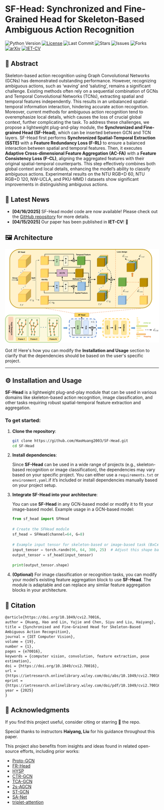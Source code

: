 # SF-Head: Synchronized and Fine-Grained Head for Skeleton-Based Ambiguous Action Recognition
![Python Version](https://img.shields.io/badge/Python-3.8%2B-blue) [![License](https://img.shields.io/badge/license-Apache--2.0-green)](https://opensource.org/licenses/Apache-2.0) ![Last Commit](https://img.shields.io/github/last-commit/HaoHuang2003/SF-Head) ![Stars](https://img.shields.io/github/stars/HaoHuang2003/SF-Head?style=social) ![Issues](https://img.shields.io/github/issues/HaoHuang2003/SF-Head) ![Forks](https://img.shields.io/github/forks/HaoHuang2003/SF-Head) [![arXiv](https://img.shields.io/badge/arXiv-2412.02693-b31b1b)](https://arxiv.org/abs/2412.14833) [![IET-CV](https://img.shields.io/badge/IET--CV-DOI--10.1049%2Fcvi2.70016-blue)](https://ietresearch.onlinelibrary.wiley.com/doi/10.1049/cvi2.70016)

## 🌟 Abstract

Skeleton-based action recognition using Graph Convolutional Networks (GCNs) has demonstrated outstanding performance. However, recognizing ambiguous actions, such as ‘waving’ and ‘saluting’, remains a significant challenge. Existing methods often rely on a sequential combination of GCNs and Temporal Convolutional Networks (TCNs), extracting spatial and temporal features independently. This results in an unbalanced spatial-temporal information interaction, hindering accurate action recognition. Moreover, current methods for ambiguous action recognition tend to overemphasize local details, which causes the loss of crucial global context, further complicating the task. To address these challenges, we propose a lightweight plug-and-play module, the **Synchronized and Fine-grained Head (SF-Head)**, which can be inserted between GCN and TCN layers. SF-Head first performs **Synchronized Spatial-Temporal Extraction (SSTE)** with a **Feature Redundancy Loss (F-RL)** to ensure a balanced interaction between spatial and temporal features. Then, it executes **Adaptive Cross-dimensional Feature Aggregation (AC-FA)** with a **Feature Consistency Loss (F-CL)**, aligning the aggregated features with their original spatial-temporal counterparts. This step effectively combines both global context and local details, enhancing the model’s ability to classify ambiguous actions. Experimental results on the NTU RGB+D 60, NTU RGB+D 120, NW-UCLA, and PKU-MMD I datasets show significant improvements in distinguishing ambiguous actions. 

## 📰 Latest News

- **[04/16/2025]** SF-Head model code are now available! Please check out the [GitHub repository](https://github.com/HaoHuang2003/SF-Head#) for more details. 
- **[04/15/2025]** Our paper has been published in **IET-CV**! 🎉

## 🖼️ Architecture

![main_121](assets/main_121.png)

Got it! Here's how you can modify the **Installation and Usage** section to clarify that the dependencies should be based on the user's specific project.

------

## ⚙️ Installation and Usage

**SF-Head** is a lightweight plug-and-play module that can be used in various domains like skeleton-based action recognition, image classification, and other tasks requiring robust spatial-temporal feature extraction and aggregation.

### To get started:

1. **Clone the repository**:

   ```bash
   git clone https://github.com/HaoHuang2003/SF-Head.git
   cd SF-Head
   ```

2. **Install dependencies**:

   Since **SF-Head** can be used in a wide range of projects (e.g., skeleton-based recognition or image classification), the dependencies may vary based on your specific project. You can either use a `requirements.txt` or `environment.yaml`.if it’s included or install dependencies manually based on your project setup.

3. **Integrate SF-Head into your architecture**:

   You can use **SF-Head** in any GCN-based model or modify it to fit your image-based model. Example usage in a GCN-based model:

   ```python
   from sf_head import SFHead
   
   # Create the SFHead module
   sf_head = SFHead(channel=64, G=8)
   
   # Example input tensor for skeleton-based or image-based task (BxCxTxV/BxCxHxW)
   input_tensor = torch.randn(96, 64, 300, 25)  # Adjust this shape based on your task
   output_tensor = sf_head(input_tensor)
   
   print(output_tensor.shape)
   ```

4. **(Optional)** For image classification or recognition tasks, you can modify your model’s existing feature aggregation block to use **SF-Head**. The module is adaptable and can replace any similar feature aggregation blocks in your architecture.

## 📑 Citation

```
@article{https://doi.org/10.1049/cvi2.70016,
author = {Huang, Hao and Lin, Yujie and Chen, Siyu and Liu, Haiyang},
title = {Synchronised and Fine-Grained Head for Skeleton-Based Ambiguous Action Recognition},
journal = {IET Computer Vision},
volume = {19},
number = {1},
pages = {e70016},
keywords = {computer vision, convolution, feature extraction, pose estimation},
doi = {https://doi.org/10.1049/cvi2.70016},
url = {https://ietresearch.onlinelibrary.wiley.com/doi/abs/10.1049/cvi2.70016},
eprint = {https://ietresearch.onlinelibrary.wiley.com/doi/pdf/10.1049/cvi2.70016},
year = {2025}
}
```

## 🙏 Acknowledgments

If you find this project useful, consider citing or starring 🌟 the repo.

Special thanks to instructors **Haiyang, Liu** for his guidance throughout this paper.

This project also benefits from insights and ideas found in related open-source efforts, including prior works:

- [Proto-GCN](https://github.com/firework8/ProtoGCN)
- [FR-Head](https://github.com/zhysora/FR-Head)
- [HYSP](https://github.com/paolomandica/HYSP)
- [CTR-GCN](https://github.com/Uason-Chen/CTR-GCN)
- [TCA-GCN](https://github.com/OrdinaryQin/TCA-GCN)
- [2s-AGCN](https://github.com/lshiwjx/2s-AGCN)
- [ST-GCN](https://github.com/yysijie/st-gcn)
- [SA-Net](https://github.com/wofmanaf/SA-Net)
- [triplet-attention](https://github.com/landskape-ai/triplet-attention)


